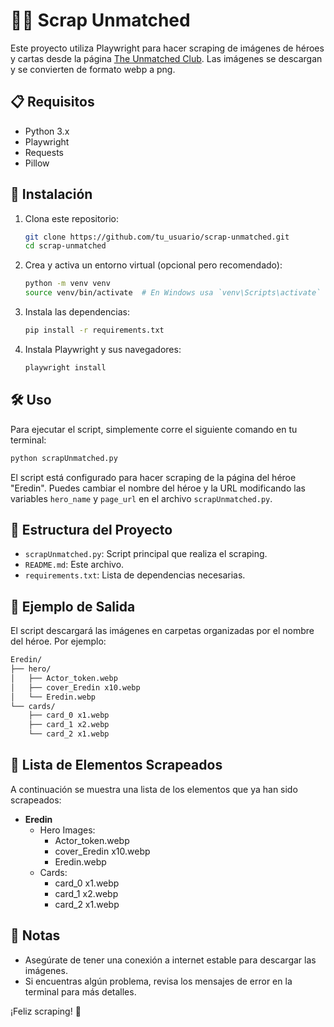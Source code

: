 # 🕵️‍♂️ Scrap Unmatched

Este proyecto utiliza Playwright para hacer scraping de imágenes de héroes y cartas desde la página [The Unmatched Club](https://www.the-unmatched.club). Las imágenes se descargan y se convierten de formato webp a png.

## 📋 Requisitos

- Python 3.x
- Playwright
- Requests
- Pillow

## 🚀 Instalación

1. Clona este repositorio:

    ```bash
    git clone https://github.com/tu_usuario/scrap-unmatched.git
    cd scrap-unmatched
    ```

2. Crea y activa un entorno virtual (opcional pero recomendado):

    ```bash
    python -m venv venv
    source venv/bin/activate  # En Windows usa `venv\Scripts\activate`
    ```

3. Instala las dependencias:

    ```bash
    pip install -r requirements.txt
    ```

4. Instala Playwright y sus navegadores:

    ```bash
    playwright install
    ```

## 🛠️ Uso

Para ejecutar el script, simplemente corre el siguiente comando en tu terminal:

```bash
python scrapUnmatched.py
```

El script está configurado para hacer scraping de la página del héroe "Eredin". Puedes cambiar el nombre del héroe y la URL modificando las variables `hero_name` y `page_url` en el archivo `scrapUnmatched.py`.

## 📂 Estructura del Proyecto

- `scrapUnmatched.py`: Script principal que realiza el scraping.
- `README.md`: Este archivo.
- `requirements.txt`: Lista de dependencias necesarias.

## 📸 Ejemplo de Salida

El script descargará las imágenes en carpetas organizadas por el nombre del héroe. Por ejemplo:

```bash
Eredin/
├── hero/
│   ├── Actor_token.webp
│   ├── cover_Eredin x10.webp
│   └── Eredin.webp
└── cards/
    ├── card_0 x1.webp
    ├── card_1 x2.webp
    └── card_2 x1.webp
```

## 📜 Lista de Elementos Scrapeados

A continuación se muestra una lista de los elementos que ya han sido scrapeados:

- **Eredin**
  - Hero Images:
    - Actor_token.webp
    - cover_Eredin x10.webp
    - Eredin.webp
  - Cards:
    - card_0 x1.webp
    - card_1 x2.webp
    - card_2 x1.webp

## 📝 Notas

- Asegúrate de tener una conexión a internet estable para descargar las imágenes.
- Si encuentras algún problema, revisa los mensajes de error en la terminal para más detalles.

¡Feliz scraping! 🚀
